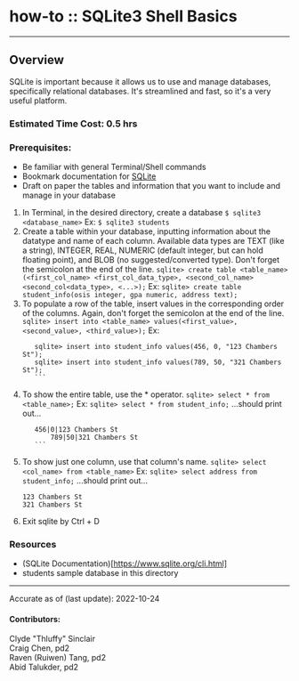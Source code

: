 # how-to :: SQLite3 Shell Basics
---
## Overview
SQLite is important because it allows us to use and manage databases, specifically relational databases. It's streamlined and fast, so it's a very useful platform.

### Estimated Time Cost: 0.5 hrs

### Prerequisites:

- Be familiar with general Terminal/Shell commands
- Bookmark documentation for [SQLite](https://www.sqlite.org/cli.html)
- Draft on paper the tables and information that you want to include and manage in your database

1. In Terminal, in the desired directory, create a database
    ```$ sqlite3 <database_name>```
	Ex:
    ```$ sqlite3 students```
2. Create a table within your database, inputting information about the datatype and name of each column. Available data types are TEXT (like a string), INTEGER, REAL, NUMERIC (default integer, but can hold floating point), and BLOB (no suggested/converted type). Don't forget the semicolon at the end of the line.
    ```sqlite> create table <table_name>(<first_col_name> <first_col_data_type>, <second_col_name> <second_col<data_type>, <...>);```
	Ex:
	```sqlite> create table student_info(osis integer, gpa numeric, address text);```
3. To populate a row of the table, insert values in the corresponding order of the columns. Again, don't forget the semicolon at the end of the line.
	```sqlite> insert into <table_name> values(<first_value>, <second_value>, <third_value>);```
	Ex:
	```sqlite> insert into student_info values(123, 100, "345 Chambers St");
	   sqlite> insert into student_info values(456, 0, "123 Chambers St");
	   sqlite> insert into student_info values(789, 50, "321 Chambers St");
	   ```
4. To show the entire table, use the * operator.
    ```sqlite> select * from <table_name>;```
	Ex:
	```sqlite> select * from student_info;```
	...should print out...
	```123|100|345 Chambers St
	   456|0|123 Chambers St
    	   789|50|321 Chambers St
	   ```
5. To show just one column, use that column's name.
	```sqlite> select <col_name> from <table_name>```
	Ex:
	```sqlite> select address from student_info;```
	...should print out...
	```345 Chambers St
	123 Chambers St
	321 Chambers St
	```
6. Exit sqlite by Ctrl + D
### Resources
* (SQLite Documentation)[https://www.sqlite.org/cli.html]
* students sample database in this directory

---

Accurate as of (last update): 2022-10-24

#### Contributors:  
Clyde "Thluffy" Sinclair  
Craig Chen, pd2  
Raven (Ruiwen) Tang, pd2  
Abid Talukder, pd2  
